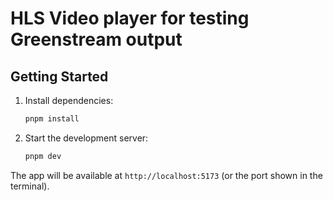 # HLS Video player for testing Greenstream output

## Getting Started

1. Install dependencies:
   ```bash
   pnpm install
   ```

2. Start the development server:
   ```bash
   pnpm dev
   ```

The app will be available at `http://localhost:5173` (or the port shown in the terminal).
